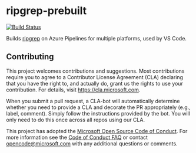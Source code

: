 # ripgrep-prebuilt

[![Build Status](https://dev.azure.com/vscode/ripgrep-prebuilt/_apis/build/status/microsoft.ripgrep-prebuilt?branchName=master)](https://dev.azure.com/vscode/ripgrep-prebuilt/_build/latest?definitionId=18&branchName=master)

Builds [ripgrep](https://github.com/BurntSushi/ripgrep) on Azure Pipelines for multiple platforms, used by VS Code.

## Contributing

This project welcomes contributions and suggestions.  Most contributions require you to agree to a
Contributor License Agreement (CLA) declaring that you have the right to, and actually do, grant us
the rights to use your contribution. For details, visit https://cla.microsoft.com.

When you submit a pull request, a CLA-bot will automatically determine whether you need to provide
a CLA and decorate the PR appropriately (e.g., label, comment). Simply follow the instructions
provided by the bot. You will only need to do this once across all repos using our CLA.

This project has adopted the [Microsoft Open Source Code of Conduct](https://opensource.microsoft.com/codeofconduct/).
For more information see the [Code of Conduct FAQ](https://opensource.microsoft.com/codeofconduct/faq/) or
contact [opencode@microsoft.com](mailto:opencode@microsoft.com) with any additional questions or comments.
